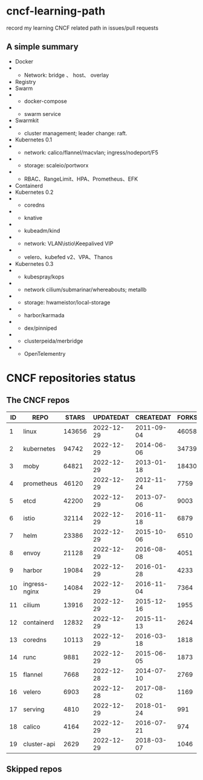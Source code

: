 # cncf-learning-path
record my learning CNCF related path in issues/pull requests

## A simple summary
- Docker
- - Network: bridge 、 host、 overlay
- Registry
- Swarm
- - docker-compose
- - swarm service
- Swarmkit
- - cluster management; leader change: raft.
- Kubernetes 0.1
- - network: calico/flannel/macvlan; ingress/nodeport/F5
- - storage: scaleio/portworx
- - RBAC、RangeLimit、HPA、Prometheus、EFK
- Containerd
- Kubernetes 0.2
- - coredns
- - knative
- - kubeadm/kind
- - network: VLAN\istio\Keepalived VIP
- - velero、kubefed v2、VPA、Thanos
- Kubernetes 0.3
- - kubespray/kops
- - network cilium/submarinar/whereabouts; metallb
- - storage: hwameistor/local-storage
- - harbor/karmada
- - dex/pinniped
- - clusterpeida/merbridge
- - OpenTelementry

# CNCF repositories status
<!--START_SECTION:github_repos-->
## The CNCF repos
| ID |     REPO      | STARS  | UPDATEDAT  | CREATEDAT  | FORKSCOUNT |
|----|---------------|--------|------------|------------|------------|
|  1 | linux         | 143656 | 2022-12-29 | 2011-09-04 |      46058 |
|  2 | kubernetes    |  94742 | 2022-12-29 | 2014-06-06 |      34739 |
|  3 | moby          |  64821 | 2022-12-29 | 2013-01-18 |      18430 |
|  4 | prometheus    |  46120 | 2022-12-29 | 2012-11-24 |       7759 |
|  5 | etcd          |  42200 | 2022-12-29 | 2013-07-06 |       9003 |
|  6 | istio         |  32114 | 2022-12-29 | 2016-11-18 |       6879 |
|  7 | helm          |  23386 | 2022-12-29 | 2015-10-06 |       6510 |
|  8 | envoy         |  21128 | 2022-12-29 | 2016-08-08 |       4051 |
|  9 | harbor        |  19084 | 2022-12-29 | 2016-01-28 |       4233 |
| 10 | ingress-nginx |  14084 | 2022-12-29 | 2016-11-04 |       7364 |
| 11 | cilium        |  13916 | 2022-12-29 | 2015-12-16 |       1955 |
| 12 | containerd    |  12832 | 2022-12-29 | 2015-11-13 |       2624 |
| 13 | coredns       |  10113 | 2022-12-29 | 2016-03-18 |       1818 |
| 14 | runc          |   9881 | 2022-12-29 | 2015-06-05 |       1873 |
| 15 | flannel       |   7668 | 2022-12-28 | 2014-07-10 |       2769 |
| 16 | velero        |   6903 | 2022-12-28 | 2017-08-02 |       1169 |
| 17 | serving       |   4810 | 2022-12-29 | 2018-01-24 |        991 |
| 18 | calico        |   4164 | 2022-12-29 | 2016-07-21 |        974 |
| 19 | cluster-api   |   2629 | 2022-12-29 | 2018-03-07 |       1046 |



## Skipped repos
<!--END_SECTION:github_repos-->
